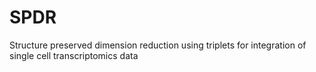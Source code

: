 # SPDR
Structure preserved dimension reduction using triplets for integration of single cell transcriptomics data
